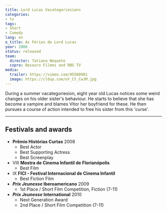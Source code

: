 ```yaml
---
title: Lord Lucas Vacategoriesions
categories:
- tv
tags:
- Short
- Comedy
lang: en
o_title: As Férias de Lord Lucas
year: 2008
status: released
team:
  director: Tatiana Nequete
  copro: Besouro Filmes and RBS TV
media:
  trailer: https://vimeo.com/95580981
  image: https://cldup.com/oY_Ct_CwJM.jpg
---
```


During a summer vacategoriesion, eight year old Lucas notices some weird changes on his older sister's behaviour. He starts to believe that she has become a vampire and blames Vitor her boyfriend for these. He then pursues a course of action intended to free his sister from this 'curse'.

---

## Festivals and awards

* **Prêmio Histórias Curtas** 2008
  * Best Actor
  * Best Supporting Actress
  * Best Screenplay
* VIII **Mostra de Cinema Infantil de Florianópolis**
  * Best Film
* IX **FICI - Festival Internacional de Cinema Infantil**
  * Best Fiction Film
* **_Prix Jeunesse_ Iberoamericano** 2009
  * 1st Place / Short Film Competition, Fiction (7-11)
* **_Prix Jeunesse_ International** 2010
  * Next Generation Award
  * 2nd Place / Short Film Competition (7-11)
